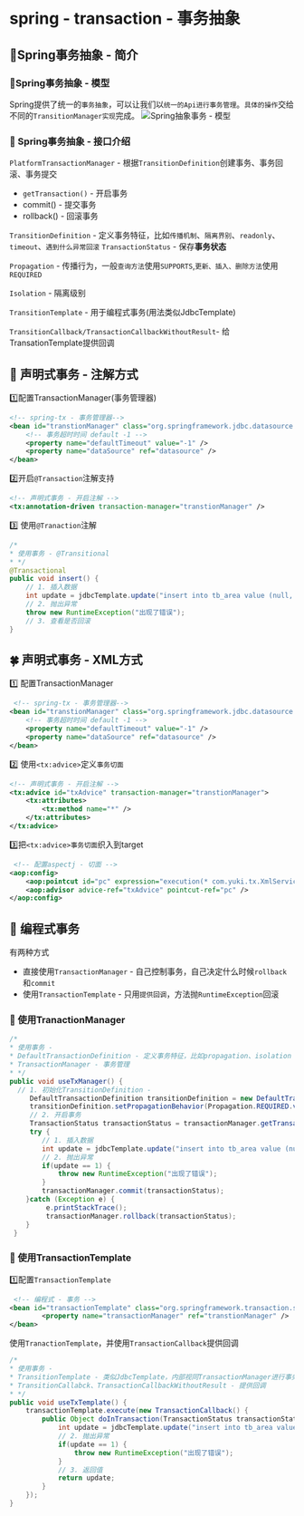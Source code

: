 # spring - transaction - 事务抽象
## 🌲Spring事务抽象 - 简介

### 🍁Spring事务抽象 - 模型

Spring提供了统一的`事务抽象`，可以让我们以`统一的Api进行事务管理`。`具体的操作`交给不同的`TransitionManager实现`完成。
![Spring抽象事务 - 模型](https://img-blog.csdnimg.cn/20210326203918477.png?x-oss-process=image/watermark,type_ZmFuZ3poZW5naGVpdGk,shadow_10,text_aHR0cHM6Ly9ibG9nLmNzZG4ubmV0L3NpbmF0XzM0MDAzNzIw,size_16,color_FFFFFF,t_70#pic_center)

### 🍂 Spring事务抽象 - 接口介绍

`PlatformTransactionManager` - 根据`TransitionDefinition`创建事务、事务回滚、事务提交

-  `getTransaction()` - 开启事务
-  commit() - 提交事务
-  rollback() - 回滚事务

`TransitionDefinition` - 定义事务特征，比如`传播机制`、`隔离界别`、`readonly`、`timeout`、`遇到什么异常回滚`
`TransactionStatus` - 保存**事务状态**

`Propagation` - 传播行为，一般`查询方法`使用`SUPPORTS`,`更新、插入、删除方法`使用`REQUIRED`

`Isolation` - 隔离级别

`TransitionTemplate` - 用于编程式事务(用法类似JdbcTemplate)

`TransitionCallback/TransactionCallbackWithoutResult`- 给TransationTemplate提供回调

## 🌳 声明式事务 - 注解方式

:one:配置TransactionManager(事务管理器)

```xml
<!-- spring-tx - 事务管理器-->
<bean id="transtionManager" class="org.springframework.jdbc.datasource.DataSourceTransactionManager">
    <!-- 事务超时时间 default -1 -->
    <property name="defaultTimeout" value="-1" />
    <property name="dataSource" ref="datasource" />
</bean>
```

:two:开启`@Transaction`注解支持

```xml
<!-- 声明式事务 - 开启注解 -->
<tx:annotation-driven transaction-manager="transtionManager" />
```

:three: 使用`@Tranaction`注解​

```java
/*
* 使用事务 - @Transitional
* */
@Transactional
public void insert() {
    // 1. 插入数据
    int update = jdbcTemplate.update("insert into tb_area value (null,'东校区')");
    // 2. 抛出异常
    throw new RuntimeException("出现了错误");
    // 3. 查看是否回滚
}
```

## 🍀 声明式事务 - XML方式

:one: 配置TransactionManager

```xml
 <!-- spring-tx - 事务管理器-->
<bean id="transtionManager" class="org.springframework.jdbc.datasource.DataSourceTransactionManager">
    <!-- 事务超时时间 default -1 -->
    <property name="defaultTimeout" value="-1" />
    <property name="dataSource" ref="datasource" />
</bean>

```

:two: 使用`<tx:advice>`定义`事务切面`

```xml
<!-- 声明式事务 - 开启注解 -->
<tx:advice id="txAdvice" transaction-manager="transtionManager">
	<tx:attributes>
		<tx:method name="*" />
	</tx:attributes>
</tx:advice>
```

:three:把​`<tx:advice>事务切面`织入到target

```xml
 <!-- 配置aspectj - 切面 -->
<aop:config>
    <aop:pointcut id="pc" expression="execution(* com.yuki.tx.XmlService.*(..))"/>
    <aop:advisor advice-ref="txAdvice" pointcut-ref="pc" />
</aop:config>
```

## 🌾 编程式事务

有两种方式

- 直接使用`TransactionManager` - 自己控制事务，自己决定什么时候`rollback`和`commit`
- 使用`TransactionTemplate` - 只用`提供回调`，方法抛`RuntimeException`回滚

### 🌱 使用TranactionManager

```java
/*
* 使用事务 - 
* DefaultTransactionDefinition - 定义事务特征，比如propagation、isolation
* TransactionManager - 事务管理
* */
public void useTxManager() {
  // 1. 初始化TransitionDefinition -
     DefaultTransactionDefinition transitionDefinition = new DefaultTransactionDefinition();
     transitionDefinition.setPropagationBehavior(Propagation.REQUIRED.value());
     // 2. 开启事务
     TransactionStatus transactionStatus = transactionManager.getTransaction(transitionDefinition);
     try {
        // 1. 插入数据
        int update = jdbcTemplate.update("insert into tb_area value (null,'东校区')");
        // 2. 抛出异常
        if(update == 1) {
            throw new RuntimeException("出现了错误");
        }
        transactionManager.commit(transactionStatus);
    }catch (Exception e) {
         e.printStackTrace();
         transactionManager.rollback(transactionStatus);
    }
 }
```

### 🌵 使用TransactionTemplate

:one:配置`TransactionTemplate`

```xml
 <!-- 编程式 - 事务 -->
<bean id="transactionTemplate" class="org.springframework.transaction.support.TransactionTemplate">
        <property name="transactionManager" ref="transtionManager" />
</bean>
```

使用`TranactionTemplate`，并使用`TransactionCallback`提供回调

```java
/*
* 使用事务 - 
* TransitionTemplate - 类似JdbcTemplate，内部视同TransactionManager进行事务操作
* TransitionCallabck、TransactionCallbackWithoutResult - 提供回调
* */
public void useTxTemplate() {
    transactionTemplate.execute(new TransactionCallback() {
        public Object doInTransaction(TransactionStatus transactionStatus) {
            int update = jdbcTemplate.update("insert into tb_area value (null,'东校区')");
            // 2. 抛出异常
            if(update == 1) {
                throw new RuntimeException("出现了错误");
            }
            // 3. 返回值
            return update;
        }
    });
}
```









